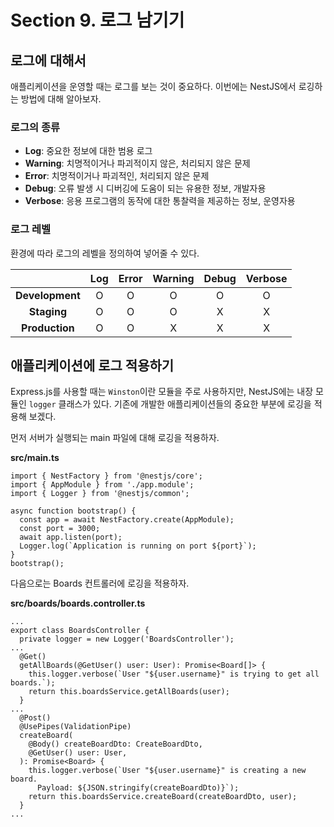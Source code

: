 # Section 9. 로그 남기기

## 로그에 대해서

애플리케이션을 운영할 때는 로그를 보는 것이 중요하다. 이번에는 NestJS에서 로깅하는 방법에 대해 알아보자.

### 로그의 종류

- **Log**: 중요한 정보에 대한 범용 로그
- **Warning**: 치명적이거나 파괴적이지 않은, 처리되지 않은 문제
- **Error**: 치명적이거나 파괴적인, 처리되지 않은 문제
- **Debug**: 오류 발생 시 디버깅에 도움이 되는 유용한 정보, 개발자용
- **Verbose**: 응용 프로그램의 동작에 대한 통찰력을 제공하는 정보, 운영자용

### 로그 레벨

환경에 따라 로그의 레벨을 정의하여 넣어줄 수 있다.

|               | Log   | Error | Warning   | Debug | Verbose   |
| :--:          | :--:  | :--:  | :--:      | :--:  | :--:      |
| **Development**   | O     | O     | O         | O     | O         |
| **Staging**       | O     | O     | O         | X     | X         |
| **Production**    | O     | O     | X         | X     | X         |

## 애플리케이션에 로그 적용하기

Express.js를 사용할 때는 `Winston`이란 모듈을 주로 사용하지만, NestJS에는 내장 모듈인 `logger` 클래스가 있다. 기존에 개발한 애플리케이션들의 중요한 부분에 로깅을 적용해 보겠다.

먼저 서버가 실행되는 main 파일에 대해 로깅을 적용하자.

**src/main.ts**
```
import { NestFactory } from '@nestjs/core';
import { AppModule } from './app.module';
import { Logger } from '@nestjs/common';

async function bootstrap() {
  const app = await NestFactory.create(AppModule);
  const port = 3000;
  await app.listen(port);
  Logger.log(`Application is running on port ${port}`);
}
bootstrap();
```

다음으로는 Boards 컨트롤러에 로깅을 적용하자.

**src/boards/boards.controller.ts**
```
...
export class BoardsController {
  private logger = new Logger('BoardsController');
...
  @Get()
  getAllBoards(@GetUser() user: User): Promise<Board[]> {
    this.logger.verbose(`User "${user.username}" is trying to get all boards.`);
    return this.boardsService.getAllBoards(user);
  }
...
  @Post()
  @UsePipes(ValidationPipe)
  createBoard(
    @Body() createBoardDto: CreateBoardDto,
    @GetUser() user: User,
  ): Promise<Board> {
    this.logger.verbose(`User "${user.username}" is creating a new board.
      Payload: ${JSON.stringify(createBoardDto)}`);
    return this.boardsService.createBoard(createBoardDto, user);
  }
...
```